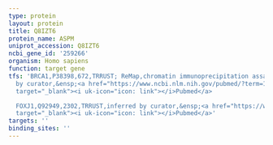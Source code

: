 ```yaml
---
type: protein
layout: protein
title: Q8IZT6
protein_name: ASPM
uniprot_accession: Q8IZT6
ncbi_gene_id: '259266'
organism: Homo sapiens
function: target gene
tfs: 'BRCA1,P38398,672,TRRUST; ReMap,chromatin immunoprecipitation assay; inferred
  by curator,&ensp;<a href="https://www.ncbi.nlm.nih.gov/pubmed/?term=16123590%5Buid%5D"
  target="_blank"><i uk-icon="icon: link"></i>Pubmed</a>

  FOXJ1,Q92949,2302,TRRUST,inferred by curator,&ensp;<a href="https://www.ncbi.nlm.nih.gov/pubmed/?term=16809635%5Buid%5D"
  target="_blank"><i uk-icon="icon: link"></i>Pubmed</a>'
targets: ''
binding_sites: ''
---
```


